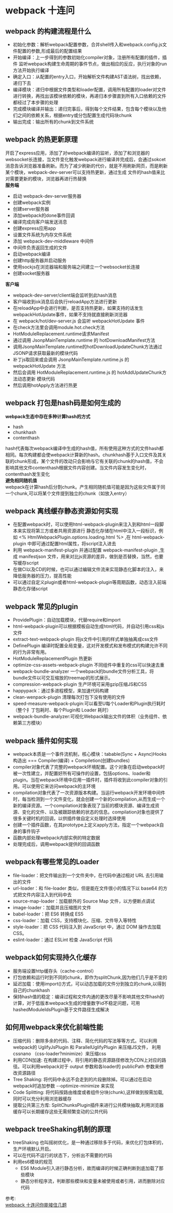 # webpack 十连问
## webpack 的构建流程是什么
- 初始化参数：解析webpack配置参数，合并shell传入和webpack.config.js文件配置的参数,形成最后的配置结果
- 开始编译：上一步得到的参数初始化compiler对象，注册所有配置的插件，插件 监听webpack构建生命周期的事件节点，做出相应的反应，执行对象的run方法开始执行编译
- 确定入口：从配置的entry入口，开始解析文件构建AST语法树，找出依赖，递归下去
- 编译模块：递归中根据文件类型和loader配置，调用所有配置的loader对文件进行转换，再找出该模块依赖的模块，再递归本步骤直到所有入口依赖的文件都经过了本步骤的处理
- 完成模块编译并输出：递归完事后，得到每个文件结果，包含每个模块以及他们之间的依赖关系，根据entry或分包配置生成代码块chunk
- 输出完成：输出所有的chunk到文件系统
## webpack 的热更新原理
开启了express应用，添加了对webpack编译的监听，添加了和浏览器的websocket长连接，当文件变化触发webpack进行编译并完成后，会通过sokcet消息告诉浏览器准备刷新。而为了减少刷新的代价，就是不用刷新网页，而是刷新某个模块，webpack-dev-server可以支持热更新，通过生成 文件的hash值来比对需要更新的模块，浏览器再进行热替换  
**服务端**  
- 启动 webpack-dev-server服务器
- 创建webpack实例
- 创建server服务器
- 添加webpack的done事件回调
- 编译完成向客户端发送消息
- 创建express应用app
- 设置文件系统为内存文件系统
- 添加 webpack-dev-middleware 中间件
- 中间件负责返回生成的文件
- 启动webpack编译
- 创建http服务器并启动服务
- 使用sockjs在浏览器端和服务端之间建立一个websocket长连接
- 创建socket服务器

**客户端**
- webpack-dev-server/client端会监听到此hash消息
- 客户端收到ok消息后会执行reloadApp方法进行更新
- 在reloadApp中会进行判断，是否支持热更新，如果支持的话发生 webpackHotUpdate事件，如果不支持就直接刷新浏览器
- 在 webpack/hot/dev-server.js 会监听 webpackHotUpdate 事件
- 在check方法里会调用module.hot.check方法
- HotModuleReplacement.runtime请求Manifest
- 通过调用 JsonpMainTemplate.runtime 的 hotDownloadManifest方法
- 调用JsonpMainTemplate.runtime的hotDownloadUpdateChunk方法通过JSONP请求获取最新的模块代码
- 补丁js取回来或会调用 JsonpMainTemplate.runtime.js 的 webpackHotUpdate 方法
- 然后会调用 HotModuleReplacement.runtime.js 的 hotAddUpdateChunk方法动态更新 模块代码
- 然后调用hotApply方法进行热更

## webpack 打包是hash码是如何生成的
**webpack生态中存在多种计算hash的方式**
- hash
- chunkhash
- contenthash

hash代表每次webpack编译中生成的hash值，所有使用这种方式的文件hash都相同。每次构建都会使webpack计算新的hash。chunkhash基于入口文件及其关联的chunk形成，某个文件的改动只会影响与它有关联的chunk的hash值，不会影响其他文件contenthash根据文件内容创建。当文件内容发生变化时，contenthash发生变化  
**避免相同随机值**  
webpack在计算hash后分割chunk。产生相同随机值可能是因为这些文件属于同一个chunk,可以将某个文件提到独立的chunk（如放入entry）  
## webpack 离线缓存静态资源如何实现
- 在配置webpack时，可以使用html-webpack-plugin来注入到和html一段脚本来实现将第三方或者共用资源进行 静态化存储在html中注入一段标识，例如 <% HtmlWebpackPlugin.options.loading.html %> ,在 html-webpack-plugin 中即可通过配置html属性，将script注入进去
- 利用 webpack-manifest-plugin 并通过配置 webpack-manifest-plugin ,生成 manifestjson 文件，用来对比js资源的差异，做到是否替换，当然，也要写缓存script 
- 在做Cl以及CD的时候，也可以通过编辑文件流来实现静态化脚本的注入，来降低服务器的压力，提高性能
- 可以通过自定义plugin或者html-webpack-plugin等周期函数，动态注入前端静态化存储script

## webpack 常见的plugin
- ProvidePlugin：自动加载模块，代替require和import
- html-webpack-plugin可以根据模板自动生成html代码，并自动引用css和js文件
- extract-text-webpack-plugin 将js文件中引用的样式单独抽离成css文件
- DefinePlugin 编译时配置全局变量，这对开发模式和发布模式的构建允许不同的行为非常有用。
- HotModuleReplacementPlugin 热更新
- optimize-css-assets-webpack-plugin 不同组件中重复的css可以快速去重
- webpack-bundle-analyzer 一个webpack的bundle文件分析工具，将bundle文件以可交互缩放的treemap的形式展示。
- compression-webpack-plugin 生产环境可采用gzip压缩JS和CSS
- happypack：通过多进程模型，来加速代码构建
- clean-wenpack-plugin 清理每次打包下没有使用的文件
- speed-measure-webpack-plugin:可以看至U每个Loader和Plugin执行耗时（整个扌丁包耗时、每个Plugin和 Loader 耗时）
- webpack-bundle-analyzer:可视化Webpack输出文件的体积（业务组件、依赖第三方模块）

## webpack 插件如何实现
- webpack本质是一个事件流机制，核心模块：tabable(Sync + Async)Hooks 构造出 === Compiler(编译) + Compiletion(创建bundles)
- compiler对象代表了完整的webpack环境配置。这个对象在启动webpack时被一次性建立，并配置好所有可操作的设置，包括options、loader和plugin。当在webpack环境中应用一插件时，插件将收到此compiler对象的引用。可以使用它来访问webpack的主环境
- compilation对象代表了一次资源版本构建。当运行webpack开发环境中间件时，每当检测到一个文件变化，就会创建一个新的compilation,从而生成一个新的编译资源。一个compilation对象表现了当前的模块资源、编译生成资源、变化的文件、以及被跟踪依赖的状态的信息。compilation对象也提供了很多关键时机的回调，以供插件做自定义处理时选择使用
- 创建一个插件函数，在其prototype上定义apply方法，指定一个webpack自身的事件钩子
- 函数内部处理webpack内部实例的特定数据
- 处理完成后，调用webpack提供的回调函数
## webpack有哪些常⻅的Loader
- file-loader：把⽂件输出到⼀个⽂件夹中，在代码中通过相对 URL 去引⽤输出的⽂件
- url-loader：和 file-loader 类似，但是能在⽂件很⼩的情况下以 base64 的⽅式把⽂件内容注⼊到代码中去
- source-map-loader：加载额外的 Source Map ⽂件，以⽅便断点调试
- image-loader：加载并且压缩图⽚⽂件
- babel-loader：把 ES6 转换成 ES5
- css-loader：加载 CSS，⽀持模块化、压缩、⽂件导⼊等特性
- style-loader：把 CSS 代码注⼊到 JavaScript 中，通过 DOM 操作去加载 CSS。
- eslint-loader：通过 ESLint 检查 JavaScript 代码
## webpack如何实现持久化缓存
- 服务端设置http缓存头（cache-control）
- 打包依赖和运行时到不同的chunk，即作为splitChunk,因为他们几乎是不变的
- 延迟加载：使用import()方式，可以动态加载的文件分到独立的chunk,以得到自己的chunkhash
- 保持hash值的稳定：编译过程和文件内通的更改尽量不影响其他文件hash的计算，对于低版本webpack生成的增量数字id不稳定问题，可用hashedModuleIdsPlugin基于文件路径生成解决
## 如何⽤webpack来优化前端性能
- 压缩代码：删除多余的代码、注释、简化代码的写法等等⽅式。可以利⽤webpack的 UglifyJsPlugin 和 ParallelUglifyPlugin 来压缩JS⽂件， 利⽤ cssnano （css-loader?minimize）来压缩css  
- 利⽤CDN加速: 在构建过程中，将引⽤的静态资源路径修改为CDN上对应的路径。可以利⽤webpack对于 output 参数和各loader的 publicPath 参数来修改资源路径
- Tree Shaking: 将代码中永远不会⾛到的⽚段删除掉。可以通过在启动webpack时追加参数 --optimize-minimize 来实现
- Code Splitting: 将代码按路由维度或者组件分块(chunk),这样做到按需加载,同时可以充分利⽤浏览器缓存
- 提取公共第三⽅库: SplitChunksPlugin插件来进⾏公共模块抽取,利⽤浏览器缓存可以⻓期缓存这些⽆需频繁变动的公共代码
## webpack treeShaking机制的原理
- treeShaking 也叫摇树优化，是一种通过移除多于代码，来优化打包体积的，生产环境默认开启。
- 可以在代码不运行的状态下，分析出不需要的代码
- 利用es6模块的规范
    - ES6 Module引入进行静态分析，故而编译的时候正确判断到底加载了那些模块
    - 静态分析程序流，判断那些模块和变量未被使用或者引用，进而删除对应代码

参考:  
[webpack 十连问你能接住几题](https://juejin.cn/post/7002839760792190989?utm_source=gold_browser_extension)
